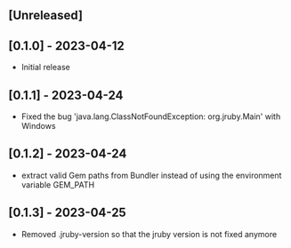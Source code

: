 ## [Unreleased]

## [0.1.0] - 2023-04-12

- Initial release

## [0.1.1] - 2023-04-24

- Fixed the bug 'java.lang.ClassNotFoundException: org.jruby.Main' with Windows

## [0.1.2] - 2023-04-24

- extract valid Gem paths from Bundler instead of using the environment variable GEM_PATH 

## [0.1.3] - 2023-04-25

- Removed .jruby-version so that the jruby version is not fixed anymore
